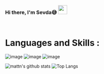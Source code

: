 ### Hi there, I'm Sevda😅 <img src="https://github.com/TheDudeThatCode/TheDudeThatCode/blob/master/Assets/Hi.gif" width="29px">

<br/> 

# Languages and Skills :

![image](https://img.shields.io/badge/JavaScript-F7DF1E?style=for-the-badge&logo=javascript&logoColor=black)
![image](https://img.shields.io/badge/HTML5-E34F26?style=for-the-badge&logo=html5&logoColor=white)
![image](https://img.shields.io/badge/CSS3-1572B6?style=for-the-badge&logo=css3&logoColor=white)

![mattn's github 
stats](https://github-readme-stats.vercel.app/api/top-langs/?username=sevdaimany&layout=compact&theme=material-palenight&langs_count=6&hide=c)
![Top 
Langs](https://github-readme-stats.vercel.app/api?username=sevdaimany&show_icons=true&include_all_commits=true&theme=material-palenight)

